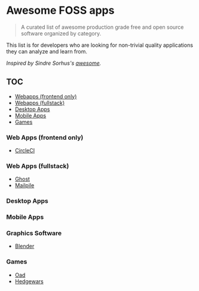 # Awesome FOSS apps

> A curated list of awesome production grade free and open source software organized by category.

This list is for developers who are looking for non-trivial quality applications they can analyze and learn from.

*Inspired by Sindre Sorhus's [awesome](https://github.com/sindresorhus/awesome).*

## TOC

- [Webapps (frontend only)](#webapps-frontend-only)
- [Webapps (fullstack)](#webapps-fullstack)
- [Desktop Apps](#desktop-apps)
- [Mobile Apps](#mobile-apps)
- [Games](#games)

### Web Apps (frontend only)

- [CircleCI](https://github.com/circleci/frontend)


### Web Apps (fullstack)

- [Ghost](https://github.com/TryGhost/Ghost)
- [Mailpile](https://github.com/mailpile/Mailpile)

### Desktop Apps


### Mobile Apps


### Graphics Software
- [Blender](http://www.blender.org/download/)


### Games

- [Oad](https://github.com/0ad/0ad)
- [Hedgewars](https://github.com/hedgewars/hw)